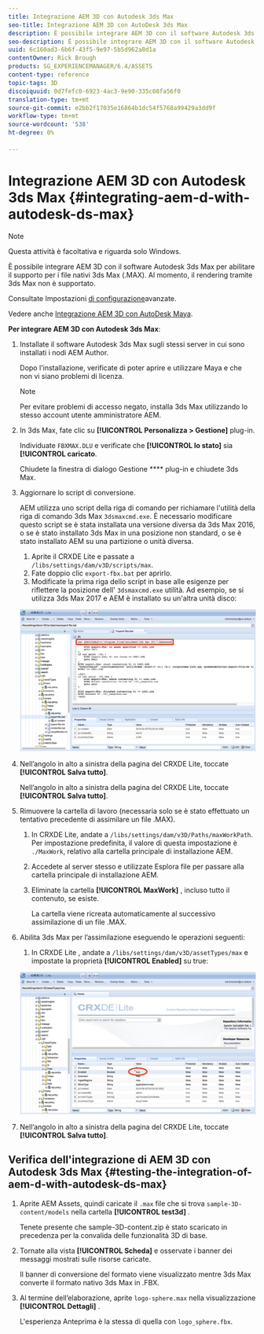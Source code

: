 ```yaml
---
title: Integrazione AEM 3D con Autodesk 3ds Max
seo-title: Integrazione AEM 3D con AutoDesk 3ds Max
description: È possibile integrare AEM 3D con il software Autodesk 3ds Max per abilitare il supporto per i file nativi 3ds Max (.MAX). Al momento, il rendering tramite 3ds Max non è supportato.
seo-description: È possibile integrare AEM 3D con il software Autodesk 3ds Max per abilitare il supporto per i file nativi 3ds Max (.MAX). Al momento, il rendering tramite 3ds Max non è supportato.
uuid: 6c160ad3-6b6f-43f5-9e97-5b5d962a8d1a
contentOwner: Rick Brough
products: SG_EXPERIENCEMANAGER/6.4/ASSETS
content-type: reference
topic-tags: 3D
discoiquuid: 0d7fefc0-6923-4ac3-9e90-335c08fa56f0
translation-type: tm+mt
source-git-commit: e2bb2f17035e16864b1dc54f5768a99429a3dd9f
workflow-type: tm+mt
source-wordcount: '538'
ht-degree: 0%

---
```



# Integrazione AEM 3D con Autodesk 3ds Max {#integrating-aem-d-with-autodesk-ds-max}

>[!NOTE]
>
>Questa attività è facoltativa e riguarda solo Windows.

È possibile integrare AEM 3D con il software Autodesk 3ds Max per abilitare il supporto per i file nativi 3ds Max (.MAX). Al momento, il rendering tramite 3ds Max non è supportato.

Consultate Impostazioni [di configurazione](advanced-config-3d.md)avanzate.

Vedere anche [Integrazione AEM 3D con AutoDesk Maya](integrate-maya-with-3d.md).

**Per integrare AEM 3D con Autodesk 3ds Max**:

1. Installate il software Autodesk 3ds Max sugli stessi server in cui sono installati i nodi AEM Author.

   Dopo l&#39;installazione, verificate di poter aprire e utilizzare Maya e che non vi siano problemi di licenza.

   >[!NOTE]
   >
   >Per evitare problemi di accesso negato, installa 3ds Max utilizzando lo stesso account utente amministratore AEM.

1. In 3ds Max, fate clic su **[!UICONTROL Personalizza > Gestione]** plug-in.

   Individuate `FBXMAX.DLU` e verificate che **[!UICONTROL lo stato]** sia **[!UICONTROL caricato**.

   Chiudete la finestra di dialogo Gestione **** plug-in e chiudete 3ds Max.

1. Aggiornare lo script di conversione.

   AEM utilizza uno script della riga di comando per richiamare l&#39;utilità della riga di comando 3ds Max `3dsmaxcmd.exe`. È necessario modificare questo script se è stata installata una versione diversa da 3ds Max 2016, o se è stato installato 3ds Max in una posizione non standard, o se è stato installato AEM su una partizione o unità diversa.

   1. Aprite il CRXDE Lite e passate a `/libs/settings/dam/v3D/scripts/max`.
   1. Fate doppio clic `export-fbx.bat` per aprirlo.
   1. Modificate la prima riga dello script in base alle esigenze per riflettere la posizione dell&#39; `3dsmaxcmd.exe` utilità. Ad esempio, se si utilizza 3ds Max 2017 e AEM è installato su un&#39;altra unità disco:

   ![image2018-6-22_13-35-8](assets/image2018-6-22_13-35-8.png)

1. Nell’angolo in alto a sinistra della pagina del CRXDE Lite, toccate **[!UICONTROL Salva tutto]**.

   Nell’angolo in alto a sinistra della pagina del CRXDE Lite, toccate **[!UICONTROL Salva tutto]**.

1. Rimuovere la cartella di lavoro (necessaria solo se è stato effettuato un tentativo precedente di assimilare un file .MAX).

   1. In CRXDE Lite, andate a `/libs/settings/dam/v3D/Paths/maxWorkPath`. Per impostazione predefinita, il valore di questa impostazione è `./MaxWork`, relativo alla cartella principale di installazione AEM.
   1. Accedete al server stesso e utilizzate Esplora file per passare alla cartella principale di installazione AEM.
   1. Eliminate la cartella **[!UICONTROL MaxWork]** , incluso tutto il contenuto, se esiste.

      La cartella viene ricreata automaticamente al successivo assimilazione di un file .MAX.

1. Abilita 3ds Max per l’assimilazione eseguendo le operazioni seguenti:

   1. In CRXDE Lite , andate a `/libs/settings/dam/v3D/assetTypes/max` e impostate la proprietà **[!UICONTROL Enabled]** su true:

   ![image2018-6-22_13-50-50](assets/image2018-6-22_13-50-50.png)

1. Nell’angolo in alto a sinistra della pagina del CRXDE Lite, toccate **[!UICONTROL Salva tutto]**.

## Verifica dell&#39;integrazione di AEM 3D con Autodesk 3ds Max {#testing-the-integration-of-aem-d-with-autodesk-ds-max}

1. Aprite  AEM Assets, quindi caricate il `.max` file che si trova `sample-3D-content/models` nella cartella **[!UICONTROL test3d]** .

   Tenete presente che sample-3D-content.zip è stato scaricato in precedenza per la convalida delle funzionalità 3D di base.

1. Tornate alla vista **[!UICONTROL Scheda]** e osservate i banner dei messaggi mostrati sulle risorse caricate.

   Il banner di conversione del formato viene visualizzato mentre 3ds Max converte il formato nativo 3ds Max in .FBX.

1. Al termine dell’elaborazione, aprite `logo-sphere.max` nella visualizzazione **[!UICONTROL Dettagli]** .

   L&#39;esperienza Anteprima è la stessa di quella con `logo_sphere.fbx`.

